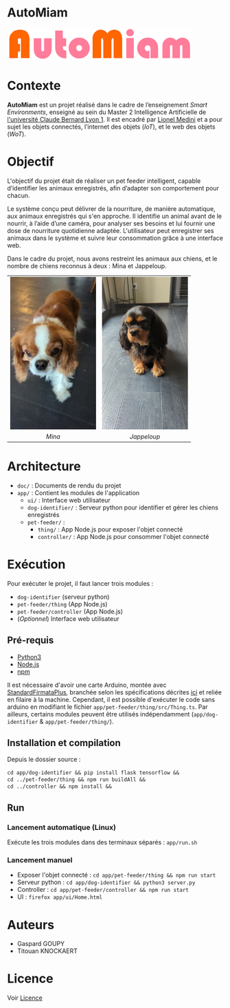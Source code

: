 # AutoMiam

![logo](res/logo/logo.png)

# Contexte

**AutoMiam** est un projet réalisé dans le cadre de l’enseignement *Smart Environments*, enseigné au sein du Master 2 Intelligence Artificielle de [l'université Claude Bernard Lyon 1](https://www.univ-lyon1.fr/). Il est encadré par [Lionel Medini](https://perso.liris.cnrs.fr/lionel.medini/enseignement/) et a pour sujet les objets connectés, l’internet des objets (*IoT*), et le web des objets (*WoT*).


# Objectif 

L'objectif du projet était de réaliser un pet feeder intelligent, capable d’identifier les animaux enregistrés, afin d’adapter son comportement pour chacun.   
  
Le système conçu peut délivrer de la nourriture, de manière automatique, aux animaux enregistrés qui s'en approche. Il identifie un animal avant de le nourrir, à l’aide d’une caméra, pour analyser ses besoins et lui fournir une dose de nourriture quotidienne adaptée. L'utilisateur peut enregistrer ses animaux dans le système et suivre leur consommation grâce à une interface web.  
  
Dans le cadre du projet, nous avons restreint les animaux aux chiens, et le nombre de chiens reconnus à deux : Mina et Jappeloup.

<center>
<table>
<tr>
<td> <img src="res/db/Mina.jpg" alt="Mina" width="200"/> </td>
<td> <img src="res/db/Jappeloup.jpg" alt="Jappeloup" width="200"/> </td>
</tr>
<tr>
<td align="center"> <i>Mina</i> </td>
<td align="center"> <i>Jappeloup</i> </td>
</tr>
</table>
</center>


# Architecture 

- `doc/` : Documents de rendu du projet
- `app/` : Contient les modules de l'application  
    - `ui/` : Interface web utilisateur
    - `dog-identifier/` : Serveur python pour identifier et gérer les chiens enregistrés
    - `pet-feeder/` : 
        - `thing/` : App Node.js pour exposer l'objet connecté
        - `controller/` : App Node.js pour consommer l'objet connecté


# Exécution
Pour exécuter le projet, il faut lancer trois modules : 
- `dog-identifier` (serveur python)
- `pet-feeder/thing` (App Node.js)
- `pet-feeder/controller` (App Node.js)
- (*Optionnel*) Interface web utilisateur

## Pré-requis
- [Python3](https://www.python.org/downloads/)
- [Node.js](https://nodejs.org/en/)
- [npm](https://www.npmjs.com/)
  
Il est nécessaire d'avoir une carte Arduino, montée avec [StandardFirmataPlus](https://github.com/firmata/arduino), branchée selon les spécifications décrites [ici](doc/Spécifications.pdf) et reliée en filaire à la machine. Cependant, il est possible d'exécuter le code sans arduino en modifiant le fichier `app/pet-feeder/thing/src/Thing.ts`. Par ailleurs, certains modules peuvent être utilisés indépendamment (`app/dog-identifier` & `app/pet-feeder/thing/`).


## Installation et compilation
Depuis le dossier source : 
```
cd app/dog-identifier && pip install flask tensorflow &&
cd ../pet-feeder/thing && npm run buildAll &&
cd ../controller && npm install &&
```

## Run 

### Lancement automatique (Linux)
Exécute les trois modules dans des terminaux séparés : `app/run.sh`

### Lancement manuel
- Exposer l'objet connecté : `cd app/pet-feeder/thing && npm run start`
- Serveur python : `cd app/dog-identifier && python3 server.py`
- Controller : `cd app/pet-feeder/controller && npm run start`
- UI : `firefox app/ui/Home.html`


# Auteurs 
- Gaspard GOUPY
- Titouan KNOCKAERT


# Licence
Voir [Licence](LICENCE.md)
